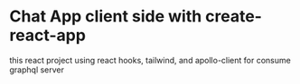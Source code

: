 # Chat App client side with create-react-app
this react project using react hooks, tailwind, and apollo-client for consume graphql server
